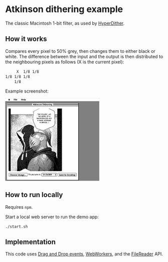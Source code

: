 # Atkinson dithering example

The classic Macintosh 1-bit filter, as used by
[HyperDither](https://www.tinrocket.com/content/hyperdither/).

## How it works

Compares every pixel to 50% grey, then changes them to either black or white.
The difference between the input and the output is then distributed to the
neighbouring pixels as follows (X is the current pixel):

```
     X  1/8 1/8
1/8 1/8 1/8
    1/8
```

Example screenshot:

<a href="https://github.com/miguno/canvas-atkinson-dither/blob/master/example.png"><img src="https://github.com/miguno/canvas-atkinson-dither/blob/master/example.png" alt="Dithering example" width="300"></a><br />

## How to run locally

Requires `npm`.

Start a local web server to run the demo app:

```
./start.sh
```

## Implementation

This code uses [Drag and Drop
events](https://web.dev/articles/read-files#toc-selecting-files-dnd),
[WebWorkers](https://developer.mozilla.org/en-US/docs/Web/API/Web_Workers_API/Using_web_workers),
and the
[FileReader](https://developer.mozilla.org/en-US/docs/Web/API/FileReader) API.
